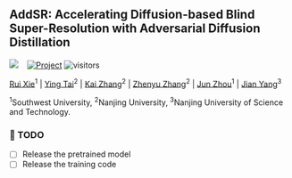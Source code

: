 ## AddSR: Accelerating Diffusion-based Blind Super-Resolution with Adversarial Diffusion Distillation

<a href='https://arxiv.org/abs/2404.01717'><img src='https://img.shields.io/badge/arXiv-2404.01717-b31b1b.svg'></a> &nbsp;&nbsp; [![Project](https://img.shields.io/badge/Project-AddSR-orange.svg)](https://nju-pcalab.github.io/projects/AddSR/) ![visitors](https://visitor-badge.laobi.icu/badge?page_id=CSRuiXie.AddSR)

[Rui Xie](https://github.com/CSRuiXie)<sup>1</sup> | [Ying Tai](https://tyshiwo.github.io/index.html)<sup>2</sup> | [Kai Zhang](https://cszn.github.io/)<sup>2</sup> | [Zhenyu Zhang](https://jessezhang92.github.io/)<sup>2</sup> | [Jun Zhou](https://scholar.google.com/citations?hl=zh-CN&user=w03CHFwAAAAJ)<sup>1</sup> | [Jian Yang](https://scholar.google.com.hk/citations?user=6CIDtZQAAAAJ&hl=zh-CN)<sup>3</sup>

<sup>1</sup>Southwest University, <sup>2</sup>Nanjing University, <sup>3</sup>Nanjing University of Science and Technology. 


### 📌 TODO
- [ ] Release the pretrained model
- [ ] Release the training code
